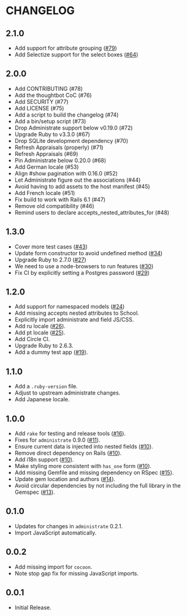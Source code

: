 # CHANGELOG

## 2.1.0

* Add support for attribute grouping ([#79][])
* Add Selectize support for the select boxes ([#64][])

[#79]: https://github.com/nickcharlton/administrate-field-nested_has_many/pull/79
[#64]: https://github.com/nickcharlton/administrate-field-nested_has_many/pull/64

## 2.0.0

* Add CONTRIBUTING (#78)
* Add the thoughtbot CoC (#76)
* Add SECURITY (#77)
* Add LICENSE (#75)
* Add a script to build the changelog (#74)
* Add a bin/setup script (#73)
* Drop Administrate support below v0.19.0 (#72)
* Upgrade Ruby to v3.3.0 (#67)
* Drop SQLite development dependency (#70)
* Refresh Appraisals (properly) (#71)
* Refresh Appraisals (#69)
* Pin Administrate below 0.20.0 (#68)
* Add German locale (#53)
* Align #show pagination with 0.16.0 (#52)
* Let Administrate figure out the associations (#44)
* Avoid having to add assets to the host manifest (#45)
* Add French locale (#51)
* Fix build to work with Rails 6.1 (#47)
* Remove old compatibility (#46)
* Remind users to declare accepts_nested_attributes_for (#48)

## 1.3.0

* Cover more test cases ([#43][])
* Update form constructor to avoid undefined method ([#34][])
* Upgrade Ruby to 2.7.0 ([#27][])
* We need to use a node-browsers to run features ([#30][])
* Fix CI by explicitly setting a Postgres password ([#29][])

[#43]: https://github.com/nickcharlton/administrate-field-nested_has_many/pull/43
[#34]: https://github.com/nickcharlton/administrate-field-nested_has_many/pull/34
[#27]: https://github.com/nickcharlton/administrate-field-nested_has_many/pull/27
[#30]: https://github.com/nickcharlton/administrate-field-nested_has_many/pull/30
[#29]: https://github.com/nickcharlton/administrate-field-nested_has_many/pull/29

## 1.2.0

* Add support for namespaced models ([#24][])
* Add missing accepts nested attributes to School.
* Explicitly import administrate and field JS/CSS.
* Add ru locale ([#26][]).
* Add pt locale ([#25][]).
* Add Circle CI.
* Upgrade Ruby to 2.6.3.
* Add a dummy test app ([#19][]).

[#24]: https://github.com/nickcharlton/administrate-field-nested_has_many/pull/24
[#26]: https://github.com/nickcharlton/administrate-field-nested_has_many/pull/26
[#25]: https://github.com/nickcharlton/administrate-field-nested_has_many/pull/25
[#19]: https://github.com/nickcharlton/administrate-field-nested_has_many/pull/19

## 1.1.0

* Add a `.ruby-version` file.
* Adjust to upstream administrate changes.
* Add Japanese locale.

## 1.0.0

* Add `rake` for testing and release tools ([#16][]).
* Fixes for `administrate` 0.9.0 ([#11][]).
* Ensure current data is injected into nested fields ([#10][]).
* Remove direct dependency on Rails ([#10][]).
* Add i18n support ([#10][]).
* Make styling more consistent with `has_one` form ([#10][]).
* Add missing Gemfile and missing dependency on RSpec ([#15][]).
* Update gem location and authors ([#14][]).
* Avoid circular dependencies by not including the full library in the Gemspec
  ([#13][]).

[#16]: https://github.com/nickcharlton/administrate-field-nested_has_many/pull/16
[#15]: https://github.com/nickcharlton/administrate-field-nested_has_many/pull/15
[#14]: https://github.com/nickcharlton/administrate-field-nested_has_many/pull/14
[#13]: https://github.com/nickcharlton/administrate-field-nested_has_many/pull/13
[#11]: https://github.com/nickcharlton/administrate-field-nested_has_many/pull/11
[#10]: https://github.com/nickcharlton/administrate-field-nested_has_many/pull/10

## 0.1.0

* Updates for changes in `administrate` 0.2.1.
* Import JavaScript automatically.

## 0.0.2

* Add missing import for `cocoon`.
* Note stop gap fix for missing JavaScript imports.

## 0.0.1

* Initial Release.
